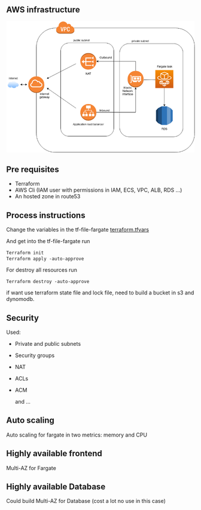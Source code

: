 
## AWS infrastructure

![architecture](images/Mydrawio.png)

## Pre requisites

* Terraform
* AWS Cli (IAM user with permissions in IAM, ECS, VPC, ALB, RDS ...)
* An hosted zone in route53

## Process instructions

Change the variables in the tf-file-fargate [terraform.tfvars](./tf-file-fargate/terraform.tfvars)

And get into the tf-file-fargate run
```
Terraform init
Terraform apply -auto-approve
```

For destroy all resources run
```
Terraform destroy -auto-approve
```

if want use terraform state file and lock file, need to build a bucket in s3 and dynomodb.

## Security

Used:
* Private and public subnets
* Security groups
* NAT
* ACLs
* ACM

  and ...

## Auto scaling

Auto scaling for fargate in two metrics: memory and CPU

## Highly available frontend

Multi-AZ for Fargate

## Highly available Database

Could build Multi-AZ for Database (cost a lot no use in this case)


